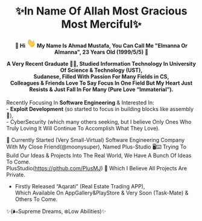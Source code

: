 <h1><div align="center">✨In Name Of Allah Most Gracious Most Merciful✨</div></h1>

<h4>
<div align="center">🌱 Hi <img src="https://github.com/elmanna/elmanna/blob/main/Hi.gif" width="24" height="24"/> 
  My Name Is Ahmad Mustafa, You Can Call Me "Elmanna Or Almanna", 23 Years Old (1999/5/5) 👀 </div>
<div align="center">
 
  
  A Very Recent Graduate 👨‍🎓, Studied Information Technology In University Of Science & Technology (UST), <br/>
Sudanese, Filled With Passion For Many Fields in CS, <br/> Colleagues & Friends Love To Say Focus In One Field But My Heart Just Resists & Just Fall In For Many (Pure Love “Immaterial”).
<div/>
</h4>
<div>
  Recently Focusing In <b>Software Engineering</b> & Interested In: <br/> 
  - <b>Exploit Development</b> (so started to  focus in building blocks like assembly 👀),<br/> 
  - CyberSecurity (which many others seeking, but I believe Only Ones Who Truly Loving It Will Continue To Accomplish What  They Love).

  🔱 Currently Started (Very Small-Virtual) Software Engineering Company With My Close Friend(@moonysuper), Named Plus-Studio 🖥⌨️ 
  Trying To Build Our Ideas & Projects Into The Real World, We Have A Bunch Of Ideas To Come.
  <br/>PlusStudio(https://github.com/PlusMJ) 👀 Which I Believe All Projects Are Private. <br/>
  - Firstly Released “Aqarati” (Real Estate Trading APP), <br/> Which Available On AppGallery&PlayStore & Very Soon (Task-Mate) & Others To Come.  
</div>

<div>✨(🌬Supreme Dreams, ❄️Low Abilities)✨</div>

<!---
elmanna/elmanna is a ✨ special ✨ repository because its `README.md` (this file) appears on your GitHub profile.
You can click the Preview link to take a look at your changes.
--->
